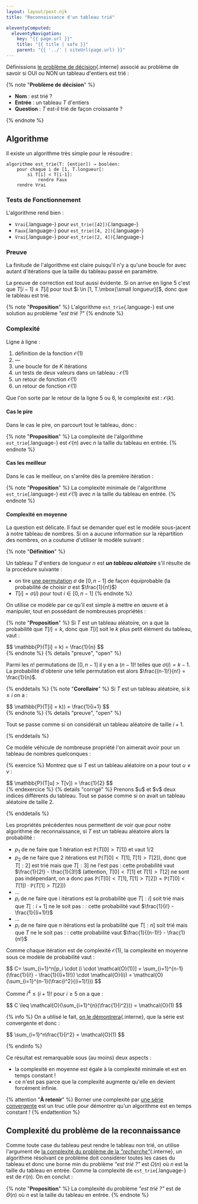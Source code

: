 ```yaml
---
layout: layout/post.njk
title: "Reconnaissance d'un tableau trié"

eleventyComputed:
  eleventyNavigation:
    key: "{{ page.url }}"
    title: "{{ title | safe }}"
    parent: "{{ '../' | siteUrl(page.url) }}"
---
```


Définissions [le problème de décision](../../complexité-problème/#définition-problème-décision){.interne} associé au problème de savoir si OUI ou NON un tableau d'entiers est trié :

{% note "**Problème de décision**" %}

- **Nom** : est trié ?
- **Entrée** : un tableau $T$ d'entiers
- **Question** : $T$ est-il trié de façon croissante ?

{% endnote %}

## <span id="algorithme-est-trie"></span> Algorithme

Il existe un algorithme très simple pour le résoudre :

```pseudocode/
algorithme est_trie(T: [entier]) → booléen:
    pour chaque i de [1, T.longueur[:
        si T[i] < T[i-1]:
            rendre Faux
    rendre Vrai
```

### Tests de Fonctionnement

L'algorithme rend bien :

- `Vrai`{.language-} pour `est_trie([42])`{.language-}
- `Faux`{.language-} pour `est_trie([4, 2])`{.language-}
- `Vrai`{.language-} pour `est_trie([2, 4])`{.language-}

### Preuve

La finitude de l'algorithme est claire puisqu'il n'y a qu'une boucle for avec autant d'itérations que la taille du tableau passé en paramètre.

La preuve de correction est tout aussi évidente. Si on arrive en ligne 5 c'est que $T[i-1] \leq T[i]$ pour tout $i \in [1, T.\mbox{\small longueur}[$, donc que le tableau est trié.

{% note "**Proposition**" %}
L'algorithme `est_trie`{.language-} est une solution au problème _"est trié ?"_
{% endnote %}

### Complexité

Ligne à ligne :

1. définition de la fonction $\mathcal{O}(1)$
2. —
3. une boucle for de $K$ itérations
4. un tests de deux valeurs dans un tableau : $\mathcal{O}(1)$
5. un retour de fonction $\mathcal{O}(1)$
6. un retour de fonction $\mathcal{O}(1)$

Que l'on sorte par le retour de la ligne 5 ou 6, le complexité est : $\mathcal{O}(k)$.

#### Cas le pire

Dans le cas le pire, on parcourt tout le tableau, donc :

{% note "**Proposition**" %}
La complexité de l'algorithme `est_trie`{.language-} est $\mathcal{O}(n)$ avec $n$ la taille du tableau en entrée.
{% endnote %}

#### Cas les meilleur

Dans le cas le meilleur, on s'arrête dès la première itération :

{% note "**Proposition**" %}
La complexité minimale de l'algorithme `est_trie`{.language-} est $\mathcal{O}(1)$ avec $n$ la taille du tableau en entrée.
{% endnote %}

#### Complexité en moyenne

La question est délicate. Il faut se demander quel est le modèle sous-jacent à notre tableau de nombres. Si on a aucune information sur la répartition des nombres, on a coutume d'utiliser le modèle suivant :

<span id="définition-modèle-tableau-aléatoire"></span>

{% note "**Définition**" %}

Un tableau $T$ d'entiers de longueur $n$ est **_un tableau aléatoire_** s'il résulte de la procédure suivante :

- on tire [une permutation](https://fr.wikipedia.org/wiki/Permutation) $\sigma$ de $[0, n-1]$ de façon équiprobable (la probabilité de choisir $\sigma$ est $\frac{1}{n!}$)
- $T[i] = \sigma(i)$ pour tout $i \in [0, n-1]$
{% endnote %}

On utilise ce modèle par ce qu'il est simple à mettre en œuvre et à manipuler, tout en possédant de nombreuses propriétés :

{% note "**Proposition**" %}
Si $T$ est un tableau aléatoire, on a que la probabilité que $T[i] = k$, donc que $T[i]$ soit le $k$ plus petit élément du tableau, vaut :

<div>
$$
\mathbb{P}(T[i] = k) = \frac{1}{n}
$$
</div>
{% endnote %}
{% details "preuve", "open" %}

Parmi les $n!$ permutations de $[0, n-1]$ il y en a $(n-1)!$ telles que $\sigma(i) = k-1$. La probabilité d'obtenir une telle permutation est alors $\frac{(n-1)!}{n!} = \frac{1}{n}$.

{% enddetails %}
{% note "**Corollaire**" %}
Si $T$ est un tableau aléatoire, si $k \leq i$ on a :

<div>
$$
\mathbb{P}(T[i] = k)) = \frac{1}{i+1}
$$
</div>
{% endnote %}
{% details "preuve", "open" %}

Tout se passe comme si on considérait un tableau aléatoire de taille $i+1$.

{% enddetails %}

Ce modèle véhicule de nombreuse propriété l'on aimerait avoir pour un tableau de nombres quelconques :

{% exercice %}
Montrez que si $T$ est un tableau aléatoire on a pour tout $u \neq v$ :

<div>
$$
\mathbb{P}(T[u] > T[v]) = \frac{1}{2}
$$
</div>
{% endexercice %}
{% details "corrigé" %}
Prenons $u$ et $v$ deux indices différents du tableau. Tout se passe comme si on avait un tableau aléatoire de taille 2.

{% enddetails %}

Les propriétés précédentes nous permettent de voir que pour notre algorithme de reconnaissance, si $T$ est un tableau aléatoire alors la probabilité :

- $p_1$ de ne faire que 1 itération est $\mathbb{P}(T[0] > T[1])$ et vaut $1/2$
- $p_2$ de ne faire que 2 itérations est $\mathbb{P}(T[0] < T[1], T[1] > T[2])$, donc que $T[:2]$ est trié mais que $T[:3]$ ne l'est pas : cette probabilité vaut $\frac{1}{2!} - \frac{1}{3!}$ (attention, $T[0] < T[1]$ et $T[1] > T[2]$ ne sont pas indépendant, on a donc pas $\mathbb{P}(T[0] < T[1], T[1] > T[2]) = \mathbb{P}(T[0] < T[1])\cdot \mathbb{P}(T[1] > T[2])$)
- ...
- $p_i$ de ne faire que i itérations est la probabilité que $T[:i]$ soit trié mais que $T[:i+1]$ ne le soit pas :  : cette probabilité vaut $\frac{1}{i!} - \frac{1}{(i+1)!}$
- ...
- $p_i$ de ne faire que $n$ itérations est la probabilité que $T[:n]$ soit trié mais que $T$ ne le soit pas :  : cette probabilité vaut $\frac{1}{(n-1)!} - \frac{1}{n!}$

Comme chaque itération est de complexité $\mathcal{O}(1)$, la complexité en moyenne sous ce modèle de probabilité vaut :

<div>
$$
C= \sum_{i=1}^n[p_i \cdot (i \cdot \mathcal{O}(1))] = \sum_{i=1}^{n-1}(\frac{1}{i!} - \frac{1}{(i+1)!}) \cdot \mathcal{O}(i)) = \mathcal{O}(\sum_{i=1}^{n-1}(\frac{i^2}{(i+1)!}))
$$
</div>

Comme $i^4 \leq (i+1)!$ pour $i \geq 5$ on a que :

<div>
$$
C \leq \mathcal{O}(\sum_{i=1}^{n}(\frac{1}{i^2})) = \mathcal{O}(1)
$$
</div>

{% info %}
On a utilisé le fait, [on le démontrera](../../projet-sommes-classiques/){.interne}, que la série est convergente et donc :

<div>
$$
\sum_{i=1}^n\frac{1}{i^2} = \mathcal{O}(1)
$$
</div>

{% endinfo %}

Ce résultat est remarquable sous (au moins) deux aspects :

- la complexité en moyenne est égale à la complexité minimale et est en temps constant !
- ce n'est pas parce que la complexité augmente qu'elle en devient forcément infinie.

{% attention "**À retenir**" %}
Borner une complexité par [une série convergente](https://fr.wikipedia.org/wiki/S%C3%A9rie_convergente) est un truc utile pour démontrer qu'un algorithme est en temps constant !
{% endattention %}

## Complexité du problème de la reconnaissance

Comme toute case du tableau peut rendre le tableau non trié, on utilise l'argument de [la complexité du problème de la _"recherche"_](../../complexité-problème/#complexité-recherche){.interne}, un algorithme résolvant ce problème doit considérer toutes les cases du tableau et donc une borne min du problème _"est trié ?"_ est $\Omega(n)$ où $n$ est la taille du tableau en entrée. Comme la complexité de `est_trie`{.language-} est de $\mathcal{O}(n)$. On en conclut :

{% note "**Proposition**" %}
La complexité du problème _"est trié ?"_ est de $\Theta(n)$ où $n$ est la taille du tableau en entrée.
{% endnote %}
